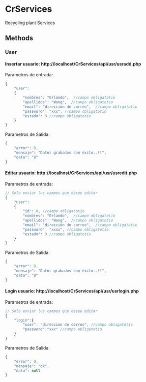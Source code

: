 # CrServices
Recycling plant Services


## Methods

### User

#### Insertar usuario: http://localhost/CrServices/api/usr/usradd.php

Parametros de entrada:
```javascript
{
    "user":
    {
        "nombres": "Orlando",  //campo obligatotio 
        "apellidos": "Wong",  //campo obligatotio 
        "email": "dirección de correo",  //campo obligatotio 
        "password": "xxx", //campo obligatotio 
        "estado": 3 //campo obligatotio 
    }
}
```

Parametros de Salida:
```javascript
{
    "error": 0,
    "mensaje": "Datos grabados con éxito..!!",
    "data": "8"
}
```


#### Editar usuario: http://localhost/CrServices/api/usr/usredit.php

Parametros de entrada:
```javascript
// Solo enviar los campos que desee editar
{
    "user":
    {
        "id": 8, //campo obligatotio 
        "nombres": "Orlando",  //campo obligatotio 
        "apellidos": "Wong",  //campo obligatotio 
        "email": "dirección de correo",  //campo obligatotio 
        "password": "xxxx", //campo obligatotio 
        "estado": 3 //campo obligatotio 
    }
}
```

Parametros de Salida:
```javascript
{
    "error": 0,
    "mensaje": "Datos grabados con éxito..!!",
    "data": "8"
}
```


#### Login usuario: http://localhost/CrServices/api/usr/usrlogin.php

Parametros de entrada:
```javascript
// Solo enviar los campos que desee editar
{
    "login":{
        "user": "dirección de correo", //campo obligatotio 
        "password":"xxx" //campo obligatotio 
    }
}
```

Parametros de Salida:
```javascript
{
    "error": 0,
    "mensaje": "ok",
    "data": null
}
```
